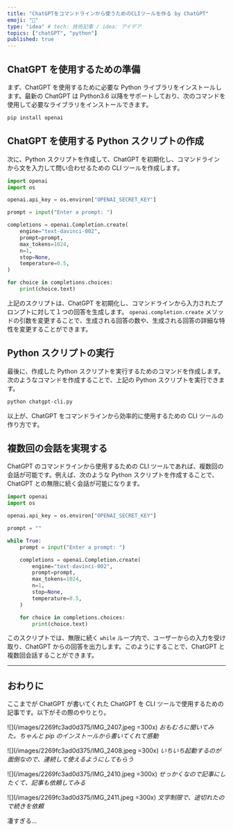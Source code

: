 ```yaml
---
title: "ChatGPTをコマンドラインから使うためのCLIツールを作る by ChatGPT"
emoji: "💬"
type: "idea" # tech: 技術記事 / idea: アイデア
topics: ["chatGPT", "python"]
published: true
---
```


## ChatGPT を使用するための準備

まず、ChatGPT を使用するために必要な Python ライブラリをインストールします。最新の ChatGPT は Python3.6 以降をサポートしており、次のコマンドを使用して必要なライブラリをインストールできます。

```bash
pip install openai
```

## ChatGPT を使用する Python スクリプトの作成

次に、Python スクリプトを作成して、ChatGPT を初期化し、コマンドラインから文を入力して問い合わせるための CLI ツールを作成します。

```python
import openai
import os

openai.api_key = os.environ["OPENAI_SECRET_KEY"]

prompt = input("Enter a prompt: ")

completions = openai.Completion.create(
    engine="text-davinci-002",
    prompt=prompt,
    max_tokens=1024,
    n=1,
    stop=None,
    temperature=0.5,
)

for choice in completions.choices:
    print(choice.text)
```

上記のスクリプトは、ChatGPT を初期化し、コマンドラインから入力されたプロンプトに対して１つの回答を生成します。
`openai.completion.create` メソッドの引数を変更することで、生成される回答の数や、生成される回答の詳細な特性を変更することができます。

## Python スクリプトの実行

最後に、作成した Python スクリプトを実行するためのコマンドを作成します。次のようなコマンドを作成することで、上記の Python スクリプトを実行できます。

```bash
python chatgpt-cli.py
```

以上が、ChatGPT をコマンドラインから効率的に使用するための CLI ツールの作り方です。

## 複数回の会話を実現する

ChatGPT のコマンドラインから使用するための CLI ツールであれば、複数回の会話が可能です。例えば、次のような Python スクリプトを作成することで、ChatGPT との無限に続く会話が可能になります。

```python
import openai
import os

openai.api_key = os.environ["OPENAI_SECRET_KEY"]

prompt = ""

while True:
    prompt = input("Enter a prompt: ")

    completions = openai.Completion.create(
        engine="text-davinci-002",
        prompt=prompt,
        max_tokens=1024,
        n=1,
        stop=None,
        temperature=0.5,
    )

    for choice in completions.choices:
        print(choice.text)
```

このスクリプトでは、無限に続く `while` ループ内で、ユーザーからの入力を受け取り、ChatGPT からの回答を出力します。このようにすることで、ChatGPT と複数回会話することができます。

---

## おわりに

ここまでが ChatGPT が書いてくれた ChatGPT を CLI ツールで使用するための記事です。以下がその際のやりとり。

![](/images/2269fc3ad0d375/IMG_2407.jpeg =300x)
_おもむろに聞いてみた。ちゃんと pip のインストールから書いてくれて感動_

![](/images/2269fc3ad0d375/IMG_2408.jpeg =300x)
_いちいち起動するのが面倒なので、連続して使えるようにしてもらう_

![](/images/2269fc3ad0d375/IMG_2410.jpeg =300x)
_せっかくなので記事にしたくて、記事も依頼してみる_

![](/images/2269fc3ad0d375/IMG_2411.jpeg =300x)
_文字制限で、途切れたので続きを依頼_

凄すぎる...
